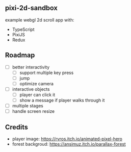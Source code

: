 ## pixi-2d-sandbox

example webgl 2d scroll app with:

- TypeScript
- PixiJS
- Redux

## Roadmap

- [ ] better interactivity
  - [ ] support multiple key press
  - [ ] jump
  - [ ] optimize camera
- [ ] interactive objects
  - [ ] player can click it
  - [ ] show a message if player walks through it
- [ ] multiple stages
- [ ] handle screen resize

## Credits

- player image: https://rvros.itch.io/animated-pixel-hero
- forest backgroud: https://ansimuz.itch.io/parallax-forest

